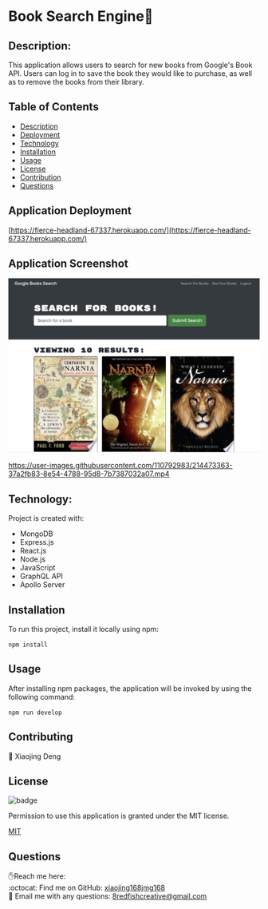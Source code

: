<h1>Book Search Engine👋</h1>

## Description:

This application allows users to search for new books from Google's Book API. Users can log in to save the book they would like to purchase, as well as to remove the books from their library.

## Table of Contents

- [Description](#description)
- [Deployment](#application-deployment)
- [Technology](#Technology)
- [Installation](#installation)
- [Usage](#usage)
- [License](#license)
- [Contribution](#contribution)
- [Questions](#questions)


## Application Deployment
[https://fierce-headland-67337.herokuapp.com/](https://fierce-headland-67337.herokuapp.com/)

## Application Screenshot

![screenshot](assets/images/book-search.png)


https://user-images.githubusercontent.com/110792983/214473363-37a2fb83-8e54-4788-95d8-7b7387032a07.mp4


## Technology:

Project is created with:

- MongoDB
- Express.js
- React.js
- Node.js
- JavaScript
- GraphQL API
- Apollo Server

## Installation

To run this project, install it locally using npm:

```
npm install
```

## Usage

After installing npm packages, the application will be invoked by using the following command:

```
npm run develop
```


## Contributing
👥 Xiaojing Deng


## License

![badge](https://img.shields.io/badge/license-MIT-brightgreen)</br>
<p>Permission to use this application is granted under the MIT license.</p>
 
[MIT](https://choosealicense.com/licenses/mit)


## Questions
✋Reach me here:<br/>
:octocat: Find me on GitHub: [xiaojing168jmg168](https://github.com/xiaojing168jmg168)<br/>
📩 Email me with any questions: 8redfishcreative@gmail.com
